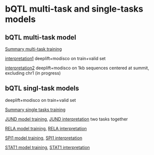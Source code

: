 # bQTL multi-task and single-tasks models
## bQTL multi-task model
[Summary multi-task training](bQTL_18_08_24.tsv)

[interpretation1](modisco.run1/tfmodisco-visualization-bQTL-GM12878.ipynb) deeplift+modisco on train+valid set

[interpretation2](modisco.run2/tfmodisco-visualization-bQTL-GM12878.ipynb) deeplift+modisco on 1kb sequences centered at summit, excluding chr1 (in progress)

## bQTL singl-task models

deeplift+modisco on train+valid set

[Summary single tasks training](single_tasks_18_08_25.tsv)

[JUND model training](../../JUND/JUND_GM12878_18_08_25/JUND_GM12878_18_08_25.tsv), 
[JUND interpretation](../../JUND/JUND_GM12878_18_08_25/modisco.run1/tfmodisco-visualization-JUND-GM12878.ipynb) two tasks together

[RELA model training](../../RELA/RELA_GM12878_18_08_25/RELA_GM12878_18_08_25.tsv), 
[RELA interpretation](../../RELA/RELA_GM12878_18_08_25/modisco.run2/tfmodisco-visualization-RELA-GM12878.ipynb)

[SPI1 model training](../../SPI1/SPI1_GM12878_18_08_25/SPI1_GM12878_18_08_25.tsv),
[SPI1 interpretation](../../SPI1/SPI1_GM12878_18_08_25/modisco.run1/tfmodisco-visualization-SPI1-GM12878.ipynb)

[STAT1 model training](../../STAT1/STAT1_GM12878_18_08_25/STAT1_GM12878_18_08_25.tsv),
[STAT1 interpretation](../../STAT1/STAT1_GM12878_18_08_25/modisco.run2/tfmodisco-visualization-STAT1-GM12878.ipynb)

